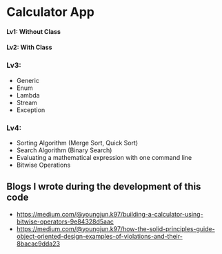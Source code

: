 # Calculator App

#### Lv1: Without Class 
#### Lv2: With Class
### Lv3:
- Generic
- Enum
- Lambda
- Stream
- Exception
### Lv4:
-  Sorting Algorithm (Merge Sort, Quick Sort)
-  Search Algorithm (Binary Search)
-  Evaluating a mathematical expression with one command line
-  Bitwise Operations
## Blogs I wrote during the development of this code
- https://medium.com/@youngjun.k97/building-a-calculator-using-bitwise-operators-9e84328d5aac
- https://medium.com/@youngjun.k97/how-the-solid-principles-guide-object-oriented-design-examples-of-violations-and-their-8bacac9dda23